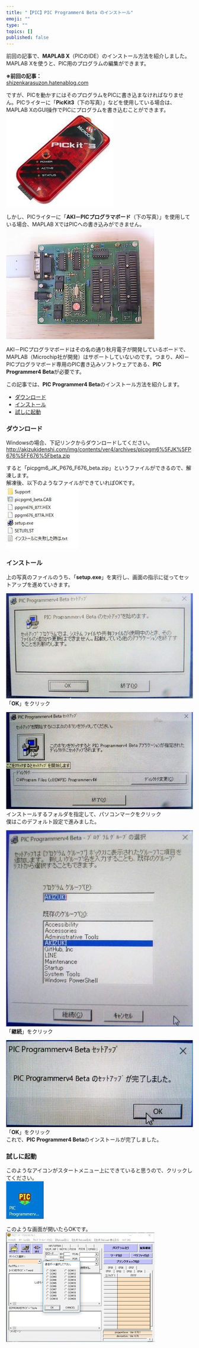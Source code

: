 ```yaml
---
title: "【PIC】PIC Programmer4 Beta のインストール"
emoji: ""
type: ""
topics: []
published: false
---
```


前回の記事で、**MAPLAB X**（PICのIDE）のインストール方法を紹介しました。MAPLAB Xを使うと、PIC用のプログラムの編集ができます。

**※前回の記事：**  
[shizenkarasuzon.hatenablog.com](https://shizenkarasuzon.hatenablog.com/entry/2018/11/25/130238)

ですが、PICを動かすにはそのプログラムをPICに書き込まなければなりません。PICライターに「**PicKit3**（下の写真）」などを使用している場合は、MAPLAB XのGUI操作でPICにプログラムを書き込むことができます。  
![f:id:pythonjacascript:20181125134457j:plain](/images/ppythonjacascript2018112520181125134457.jpg "f:id:pythonjacascript:20181125134457j:plain")

しかし、PICライターに「**AKI－PICプログラマボード**（下の写真）」を使用している場合、MAPLAB XではPICへの書き込みができません。  
![f:id:pythonjacascript:20181125003137j:plain](/images/ppythonjacascript2018112520181125003137.jpg "f:id:pythonjacascript:20181125003137j:plain")

AKI－PICプログラマボードはその名の通り秋月電子が開発しているボードで、MAPLAB（Microchip社が開発）はサポートしていないのです。つまり、AKI－PICプログラマボード専用のPIC書き込みソフトウェアである、**PIC Programmer4 Beta**が必要です。

  
この記事では、**PIC Programmer4 Beta**のインストール方法を紹介します。  
  
* [ダウンロード](#ダウンロード)
* [インストール](#インストール)
* [試しに起動](#試しに起動)

### ダウンロード

Windowsの場合、下記リンクからダウンロードしてください。  
<http://akizukidenshi.com/img/contents/ver4/archives/picpgm6%5FJK%5FP676%5FF676%5Fbeta.zip>

すると「picpgm6\_JK\_P676\_F676\_beta.zip」というファイルができるので、解凍します。  
解凍後、以下のようなファイルができていればOKです。  
![f:id:pythonjacascript:20181125140829j:plain](/images/ppythonjacascript2018112520181125140829.jpg "f:id:pythonjacascript:20181125140829j:plain")  

### インストール

上の写真のファイルのうち、「**setup.exe**」を実行し、画面の指示に従ってセットアップを進めていきます。

![f:id:pythonjacascript:20181125133122j:plain](/images/ppythonjacascript2018112520181125133122.jpg "f:id:pythonjacascript:20181125133122j:plain")  
「**OK**」をクリック

  
![f:id:pythonjacascript:20181125133126j:plain](/images/ppythonjacascript2018112520181125133126.jpg "f:id:pythonjacascript:20181125133126j:plain")  
インストールするフォルダを指定して、パソコンマークをクリック  
僕はこのデフォルト設定で進みました。

  
![f:id:pythonjacascript:20181125133134j:plain](/images/ppythonjacascript2018112520181125133134.jpg "f:id:pythonjacascript:20181125133134j:plain")  
「**継続**」をクリック

  
![f:id:pythonjacascript:20181125133139j:plain](/images/ppythonjacascript2018112520181125133139.jpg "f:id:pythonjacascript:20181125133139j:plain")  
「**OK**」をクリック  
これで、**PIC Programmer4 Beta**のインストールが完了しました。  
  
### 試しに起動

このようなアイコンがスタートメニュー上にできていると思うので、クリックしてください。  
![f:id:pythonjacascript:20181125134829j:plain](/images/ppythonjacascript2018112520181125134829.jpg "f:id:pythonjacascript:20181125134829j:plain")

このような画面が開いたらOKです。  
![f:id:pythonjacascript:20181125135010j:plain](/images/ppythonjacascript2018112520181125135010.jpg "f:id:pythonjacascript:20181125135010j:plain")